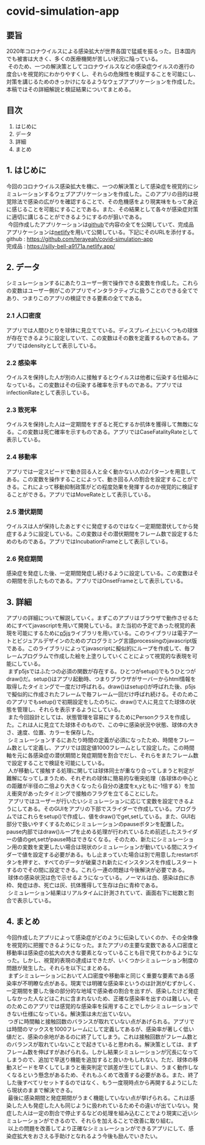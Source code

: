 # covid-simulation-app
## 要旨
2020年コロナウイルスによる感染拡大が世界各国で猛威を振るった。日本国内でも被害は大きく、多くの医療機関が苦しい状況に陥っている。<br>&nbsp;そのため、一つの解決策としてコロナウイルスなどの感染症ウイルスの進行の度合いを視覚的にわかりやすくし、それらの危険性を検証することを可能にし、対策を講じるためのきっかけになるようなウェブアプリケーションを作成した。本稿ではその詳細解説と検証結果についてまとめる。
## 目次
1. はじめに
2. データ
3. 詳細
4. まとめ
## 1. はじめに
今回のコロナウイルス感染拡大を機に、一つの解決策として感染症を視覚的にシミュレーションするウェブアプリケーションを作成した。このアプリの目的は視覚除法で感染の広がりを確認することで、その危機感をより現実味をもって身近に感じることを可能にすることである。また、その結果として各々が感染症対策に適切に講じることができるようにするのが狙いである。<br>&nbsp;今回作成したアプリケーションは[github](https://github.com/)で内容の全てを公開していて、完成品アプリケーションは[netlify](https://www.netlify.com/)を用いて公開している。下記にそのURLを添付する。<br>
github : https://github.com/terayeah/covid-simulation-app<br>
完成品 : https://silly-bell-a9171a.netlify.app/
## 2. データ
シミュレーションするにあたりユーザー側で操作できる変数を作成した。これらの変数はユーザー側がこのアプリでインタラクティブに扱うことのできる全てであり、つまりこのアプリの検証できる要素の全てである。
### 2.1 人口密度
アプリでは人間ひとりを球体に見立てている。ディスプレイ上にいくつもの球体が存在できるように設定していて、この変数はその数を定義するものである。アプリではdensityとして表示している。
### 2.2 感染率
ウイルスを保持した人が別の人に接触するとウイルスは他者に伝染する仕組みになっている。この変数はその伝染する確率を示すものである。アプリではinfectionRateとして表示している。
### 2.3 致死率
ウイルスを保持した人は一定期間をすぎると死亡するか抗体を獲得して無敵になる。この変数は死亡確率を示すものである。アプリではCaseFatalityRateとして表示している。
### 2.4 移動率
アプリでは一定スピードで動き回る人と全く動かない人の2パターンを用意してある。この変数を操作することによって、動き回る人の割合を設定することができる。これによって移動抑制政策がどの程度効果を発揮するのか視覚的に検証することができる。アプリではMoveRateとして表示している。
### 2.5 潜伏期間
ウイルスは人が保持したあとすぐに発症するのではなく一定期間潜伏してから発症するように設定している。この変数はその潜伏期間をフレーム数で設定するためのものである。アプリではIncubationFrameとして表示している。
### 2.6 発症期間
感染症を発症した後、一定期間発症し続けるように設定している。この変数はその期間を示したものである。アプリではOnsetFrameとして表示している。
## 3. 詳細
アプリの詳細について解説していく。まずこのアプリはブラウザで動作させるためにすべてjavascriptを用いて開発している。また当初の予定であった視覚的表現を可能にするために[p5js](https://p5js.org/)ライブラリを用いている。このライブラリは電子アートとビジュアルデザインのためのプログラミング言語processingのjavascript版である。このライブラリによってjavascriptに擬似的にループを作成して、毎フレームプログラムで作成した絵を上塗りしていくことによって視覚的な表現を可能にしている。<br>&nbsp;まずp5jsではふたつの必須の関数が存在する。ひとつがsetup()でもうひとつがdraw()だ。setup()はアプリ起動時、つまりブラウザがサーバーからhtml情報を取得したタイミングで一度だけ呼ばれる。draw()はsetup()が呼ばれた後、p5jsで擬似的に作成されたフレームで毎フレーム一回だけ呼ばれ続ける。そのためこのアプリでもsetup()で初期設定をしたのちに、draw()で人に見立てた球体の状態を管理し、それらを表示するようにしている。<br>&nbsp;また今回設計としては、状態管理を容易にするためにPersonクラスを作成した。これは人に見立てた球体そのもので、この中に感染状況や状態、球体の大きさ、速度、位置、カラーを保存した。<br>&nbsp;シミュレーションするにあたり時間の定義が必須になったため、時間をフレーム数として定義し、アプリでは固定値1000フレームとして設定した。この時間軸を元に各感染症の潜伏期間と発症期間を割合でだし、それらをまたフレーム数で設定することで検証を可能にしている。<br>&nbsp;人が移動して接触する処理に関しては球体同士が重なり合ってしまうと判定が難解になってしまうため、それぞれの球体に簡易的な衝突処理（各球体の中心との距離が半径の二倍より大きくなったら自分の速度をx,yともに-1倍する）を加え衝突があったタイミングで接触のフラグを立てることにした。<br>&nbsp;アプリではユーザーが行いたいシミュレーションに応じて変数を設定できるようにしてある。そのGUIをアプリの下部でスライダーで作成している。プログラムではこれらをsetup()で作成し、値をdraw()でget,setしている。また、GUI右部分で扱いやすくするためにシミュレーションのpauseボタンを配置した。pause内部ではdraw()ループを止める処理が行われているため前述したスライダーの値のget,setがpause時はできなくなる。そのため、新たにシミュレーション用の変数を変更したい場合は現状のシミュレーションが動いている間にスライダーで値を設定する必要がある。もし止まっていた場合は別で用意したrestartボタンを押すと、すべてのデータが破棄され新たにインスタンスを作成しスタートするのでその間に設定できる。これら一連の問題は今後解決が必要である。<br>&nbsp;球体の感染状況は色で示せるようになっている。ノーマルは白、感染は白に赤枠、発症は赤、死亡は灰、抗体獲得して生存は白に青枠である。<br>&nbsp;シミュレーション結果はリアルタイムに計測されていて、画面右下に総数と割合で表示している。
## 4. まとめ
今回作成したアプリによって感染症がどのように伝染していくのか、その全体像を視覚的に把握できるようになった。またアプリの主要な変数である人口密度と移動率は感染症の拡大の大きな要素となっていることも目で見てわかるようになった。しかし、視覚的表現の達成はできたが、いくつかシミュレーション制度の問題が発生した。それらを以下にまとめる。<br>&nbsp;まずシミュレーションにおいて人口密度や移動率と同じく重要な要素である感染率が不明瞭な点がある。現実では明確な感染率というのは計測がむずかしく、一定期間を要した後の部分的な地域で感染者の割合を出すが、感染したけど発症しなかった人などはこれに含まれないため、正確な感染率を出すのは難しい。そのためこのアプリでは感覚的な感染率を採用することでしかシミュレーションできない仕様になっている。解決策は未だ出ていない。<br>&nbsp;つぎに時間軸と接触回数のバランスが取れていない点があげられる。アプリでは時間のマックスを1000フレームにして定義してあるが、感染率が著しく低い値だと、感染の余地があるのに終了してしまう。これは接触回数がフレーム数とのバランスが取れていないことで起きていると思われる。解決策としては、まずフレーム数を伸ばすがあげられる。しかし結果シミュレーションが冗長になってしまうので、追加で早送り機能を追加すると良いかもしれない。ただ、球体の移動スピードを早くしてしまうと衝突判定で誤差が生じてしまい、うまく動作しなくなるという懸念があるため、それもふくめて改善する必要がある。また、終了した後すべてリセットするのではなく、もう一度現時点から再開するようにしたら現状のままで解決できる。<br>&nbsp;最後に感染期間と発症期間がうまく機能していない点が挙げられる。これは感染した人も発症した人も同じように扱われているためその違いが出ていない。発症した人は一定の割合で停止するなどの処理を組み込むことでより現実に近いシミュレーションができるので、それらを加えることで改善に取り組む。<br>&nbsp;以上の問題を改善してより正確なシミュレーションができるアプリにして、感染症拡大をおさえる手助けとなれるよう今後も励んでいきたい。